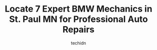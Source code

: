 ---
layout: ampstory
image: https://images.unsplash.com/photo-1519752441410-d3ca70ecb937?ixlib=rb-4.0.3&ixid=MnwxMjA3fDB8MHxwaG90by1wYWdlfHx8fGVufDB8fHx8&auto=format&fit=crop&w=640&h=853&q=80
author: techidn
featured: false
description: Trust your vehicles maintenance and repairs to the 7 best BMW Mechanic in St. Paul MN, USA. With their extensive experience, cutting-edge technology, and commitment to customer satisfaction
title: Locate 7 Expert BMW Mechanics in St. Paul MN for Professional Auto Repairs
cover:
   title: Locate 7 Expert BMW Mechanics in St. Paul MN for Professional Auto Repairs
   subtitle: Rickpate
   background: https://images.unsplash.com/photo-1519752441410-d3ca70ecb937?ixlib=rb-4.0.3&ixid=MnwxMjA3fDB8MHxwaG90by1wYWdlfHx8fGVufDB8fHx8&auto=format&fit=crop&w=640&h=853&q=80

pages: 
 - layout: thirds
   top: <h1>#1 Lancer Service</h1>
   bottom: "<p>My experience with Lancers was one of the two the best Ive ever had with an auto repair shop. The car was insured by State Farm, who, true to the insurance industry, w</p>"
   background: https://www.knot35.com/toplist/wp-content/uploads/2023/06/best-bmw-mechanic-1-in-st-paul-mn-1685838775.jpeg
   backgroundblur: true
 - layout: thirds
   top: <h1>#2 Five Star Auto Service</h1>
   bottom: "<p>675 Snelling Ave N, St Paul, MN 55104, United States</p>"
   background: https://www.knot35.com/toplist/wp-content/uploads/2023/06/best-bmw-mechanic-2-in-st-paul-mn-1685838776.jpeg
   cta:
      link: https://www.knot35.com/toplist/locate-7-expert-bmw-mechanics-in-st-paul-mn-for-professional-auto-repairs/
      text: Locate 7 Expert BMW Mechanics in St. Paul MN for Professional Auto Repairs
 - layout: thirds
   top: <h1>#3 Precision Tune Auto Care</h1>
   bottom: "<p>360 Snelling Ave S, St Paul, MN 55105, United States</p>"
   background: https://www.knot35.com/toplist/wp-content/uploads/2023/06/best-bmw-mechanic-3-in-st-paul-mn-1685838776.jpeg
   cta:
      link: https://www.knot35.com/toplist/locate-7-expert-bmw-mechanics-in-st-paul-mn-for-professional-auto-repairs/
      text: Locate 7 Expert BMW Mechanics in St. Paul MN for Professional Auto Repairs
 - layout: thirds
   top: <h1>#4 Dynotech Automotive</h1>
   bottom: "<p>2092 Gilbert Ave, St Paul, MN 55104, United States</p>"
   background: https://images.unsplash.com/photo-1580610447943-1bfbef5efe07?ixlib=rb-4.0.3&ixid=MnwxMjA3fDB8MHxwaG90by1wYWdlfHx8fGVufDB8fHx8&auto=format&fit=crop&w=640&h=853&q=80
   cta:
      link: https://www.knot35.com/toplist/locate-7-expert-bmw-mechanics-in-st-paul-mn-for-professional-auto-repairs/
      text: Locate 7 Expert BMW Mechanics in St. Paul MN for Professional Auto Repairs
 - layout: thirds
   top: <h1>#5 St. Paul Automotive</h1>
   bottom: "<p>910 Randolph Ave, St Paul, MN 55102, United States</p>"
   background: https://images.unsplash.com/photo-1632260260864-caf7fde5ec36?ixlib=rb-4.0.3&ixid=MnwxMjA3fDB8MHxwaG90by1wYWdlfHx8fGVufDB8fHx8&auto=format&fit=crop&w=640&h=853&q=80
   cta:
      link: https://www.knot35.com/toplist/locate-7-expert-bmw-mechanics-in-st-paul-mn-for-professional-auto-repairs/
      text: Locate 7 Expert BMW Mechanics in St. Paul MN for Professional Auto Repairs
 - layout: thirds
   top: <h1>#6 All American Auto Service Inc.</h1>
   bottom: "<p>1036 Grand Ave, St Paul, MN 55105, United States</p>"
   background: https://images.unsplash.com/photo-1488554378835-f7acf46e6c98?ixlib=rb-4.0.3&ixid=MnwxMjA3fDB8MHxwaG90by1wYWdlfHx8fGVufDB8fHx8&auto=format&fit=crop&w=640&h=853&q=80
   cta:
      link: https://www.knot35.com/toplist/locate-7-expert-bmw-mechanics-in-st-paul-mn-for-professional-auto-repairs/
      text: Locate 7 Expert BMW Mechanics in St. Paul MN for Professional Auto Repairs
 - layout: thirds
   top: <h1>#7 Auto Repair Service</h1>
   bottom: "<p>965 Pierce Butler Rte, St Paul, MN 55104, United States</p>"
   background: https://images.unsplash.com/photo-1496096265110-f83ad7f96608?ixlib=rb-4.0.3&ixid=MnwxMjA3fDB8MHxwaG90by1wYWdlfHx8fGVufDB8fHx8&auto=format&fit=crop&w=640&h=853&q=80
   cta:
      link: https://www.knot35.com/toplist/locate-7-expert-bmw-mechanics-in-st-paul-mn-for-professional-auto-repairs/
      text: Locate 7 Expert BMW Mechanics in St. Paul MN for Professional Auto Repairs
 - layout: thirds
   middle: Continue reading...
   background: https://images.unsplash.com/photo-1527066579998-dbbae57f45ce?ixlib=rb-4.0.3&ixid=MnwxMjA3fDB8MHxwaG90by1wYWdlfHx8fGVufDB8fHx8&auto=format&fit=crop&w=640&h=853&q=80
   cta:
      link: https://www.knot35.com/toplist/locate-7-expert-bmw-mechanics-in-st-paul-mn-for-professional-auto-repairs/
      text: Locate 7 Expert BMW Mechanics in St. Paul MN for Professional Auto Repairs
      
---